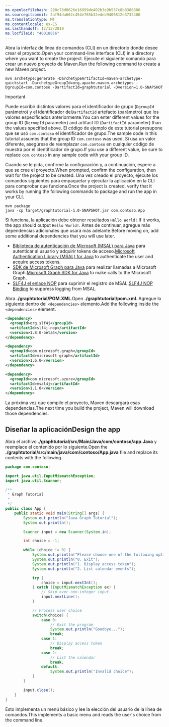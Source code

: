 ```yaml
---
ms.openlocfilehash: 298c78d0626e16899de402b3e9b537c8b8386886
ms.sourcegitcommit: 2af94da662c454e765b32edeb9406812e3732406
ms.translationtype: MT
ms.contentlocale: es-ES
ms.lasthandoff: 12/13/2019
ms.locfileid: "40018856"
---
```

<!-- markdownlint-disable MD002 MD041 -->

<span data-ttu-id="105ac-101">Abra la interfaz de línea de comandos (CLI) en un directorio donde desee crear el proyecto.</span><span class="sxs-lookup"><span data-stu-id="105ac-101">Open your command-line interface (CLI) in a directory where you want to create the project.</span></span> <span data-ttu-id="105ac-102">Ejecute el siguiente comando para crear un nuevo proyecto de Maven.</span><span class="sxs-lookup"><span data-stu-id="105ac-102">Run the following command to create a new Maven project.</span></span>

```Shell
mvn archetype:generate -DarchetypeArtifactId=maven-archetype-quickstart -DarchetypeGroupId=org.apache.maven.archetypes -DgroupId=com.contoso -DartifactId=graphtutorial -Dversion=1.0-SNAPSHOT
```

> [!IMPORTANT]
> <span data-ttu-id="105ac-103">Puede escribir distintos valores para el identificador de grupo (`DgroupId` parámetro) y el identificador del`DartifactId` artefacto (parámetro) que los valores especificados anteriormente.</span><span class="sxs-lookup"><span data-stu-id="105ac-103">You can enter different values for the group ID (`DgroupId` parameter) and artifact ID (`DartifactId` parameter) than the values specified above.</span></span> <span data-ttu-id="105ac-104">El código de ejemplo de este tutorial presupone que se usó `com.contoso` el identificador de grupo.</span><span class="sxs-lookup"><span data-stu-id="105ac-104">The sample code in this tutorial assumes that the group ID `com.contoso` was used.</span></span> <span data-ttu-id="105ac-105">Si usa un valor diferente, asegúrese de reemplazar `com.contoso` en cualquier código de muestra por el identificador de grupo.</span><span class="sxs-lookup"><span data-stu-id="105ac-105">If you use a different value, be sure to replace `com.contoso` in any sample code with your group ID.</span></span>

<span data-ttu-id="105ac-106">Cuando se le pida, confirme la configuración y, a continuación, espere a que se cree el proyecto.</span><span class="sxs-lookup"><span data-stu-id="105ac-106">When prompted, confirm the configuration, then wait for the project to be created.</span></span> <span data-ttu-id="105ac-107">Una vez creado el proyecto, ejecute los comandos siguientes para empaquetar y ejecutar la aplicación en la CLI para comprobar que funciona.</span><span class="sxs-lookup"><span data-stu-id="105ac-107">Once the project is created, verify that it works by running the following commands to package and run the app in your CLI.</span></span>

```Shell
mvn package
java -cp target/graphtutorial-1.0-SNAPSHOT.jar com.contoso.App
```

<span data-ttu-id="105ac-108">Si funciona, la aplicación debe obtener resultados `Hello World!`.</span><span class="sxs-lookup"><span data-stu-id="105ac-108">If it works, the app should output `Hello World!`.</span></span> <span data-ttu-id="105ac-109">Antes de continuar, agregue más dependencias adicionales que usará más adelante.</span><span class="sxs-lookup"><span data-stu-id="105ac-109">Before moving on, add some additional dependencies that you will use later.</span></span>

- <span data-ttu-id="105ac-110">[Biblioteca de autenticación de Microsoft (MSAL) para Java](https://github.com/AzureAD/microsoft-authentication-library-for-java) para autenticar al usuario y adquirir tokens de acceso.</span><span class="sxs-lookup"><span data-stu-id="105ac-110">[Microsoft Authentication Library (MSAL) for Java](https://github.com/AzureAD/microsoft-authentication-library-for-java) to authenticate the user and acquire access tokens.</span></span>
- <span data-ttu-id="105ac-111">[SDK de Microsoft Graph para Java](https://github.com/microsoftgraph/msgraph-sdk-java) para realizar llamadas a Microsoft Graph.</span><span class="sxs-lookup"><span data-stu-id="105ac-111">[Microsoft Graph SDK for Java](https://github.com/microsoftgraph/msgraph-sdk-java) to make calls to the Microsoft Graph.</span></span>
- <span data-ttu-id="105ac-112">[SLF4J el enlace NOP](https://mvnrepository.com/artifact/org.slf4j/slf4j-nop) para suprimir el registro de MSAL.</span><span class="sxs-lookup"><span data-stu-id="105ac-112">[SLF4J NOP Binding](https://mvnrepository.com/artifact/org.slf4j/slf4j-nop) to suppress logging from MSAL.</span></span>

<span data-ttu-id="105ac-113">Abra **./graphtutorial/POM.XML**.</span><span class="sxs-lookup"><span data-stu-id="105ac-113">Open **./graphtutorial/pom.xml**.</span></span> <span data-ttu-id="105ac-114">Agregue lo siguiente dentro del `<dependencies>` elemento.</span><span class="sxs-lookup"><span data-stu-id="105ac-114">Add the following inside the `<dependencies>` element.</span></span>

```xml
<dependency>
  <groupId>org.slf4j</groupId>
  <artifactId>slf4j-nop</artifactId>
  <version>1.8.0-beta4</version>
</dependency>

<dependency>
  <groupId>com.microsoft.graph</groupId>
  <artifactId>microsoft-graph</artifactId>
  <version>1.6.0</version>
</dependency>

<dependency>
  <groupId>com.microsoft.azure</groupId>
  <artifactId>msal4j</artifactId>
  <version>1.1.0</version>
</dependency>
```

<span data-ttu-id="105ac-115">La próxima vez que compile el proyecto, Maven descargará esas dependencias.</span><span class="sxs-lookup"><span data-stu-id="105ac-115">The next time you build the project, Maven will download those dependencies.</span></span>

## <a name="design-the-app"></a><span data-ttu-id="105ac-116">Diseñar la aplicación</span><span class="sxs-lookup"><span data-stu-id="105ac-116">Design the app</span></span>

<span data-ttu-id="105ac-117">Abra el archivo **./graphtutorial/src/Main/Java/com/contoso/app.Java** y reemplace el contenido por lo siguiente.</span><span class="sxs-lookup"><span data-stu-id="105ac-117">Open the **./graphtutorial/src/main/java/com/contoso/App.java** file and replace its contents with the following.</span></span>

```java
package com.contoso;

import java.util.InputMismatchException;
import java.util.Scanner;

/**
 * Graph Tutorial
 *
 */
public class App {
    public static void main(String[] args) {
        System.out.println("Java Graph Tutorial");
        System.out.println();

        Scanner input = new Scanner(System.in);

        int choice = -1;

        while (choice != 0) {
            System.out.println("Please choose one of the following options:");
            System.out.println("0. Exit");
            System.out.println("1. Display access token");
            System.out.println("2. List calendar events");

            try {
                choice = input.nextInt();
            } catch (InputMismatchException ex) {
                // Skip over non-integer input
                input.nextLine();
            }

            // Process user choice
            switch(choice) {
                case 0:
                    // Exit the program
                    System.out.println("Goodbye...");
                    break;
                case 1:
                    // Display access token
                    break;
                case 2:
                    // List the calendar
                    break;
                default:
                    System.out.println("Invalid choice");
            }
        }

        input.close();
    }
}
```

<span data-ttu-id="105ac-118">Esto implementa un menú básico y lee la elección del usuario de la línea de comandos.</span><span class="sxs-lookup"><span data-stu-id="105ac-118">This implements a basic menu and reads the user's choice from the command line.</span></span>
